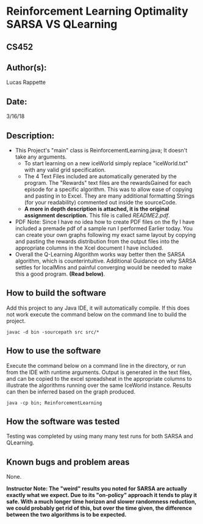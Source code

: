 #  Reinforcement Learning Optimality SARSA VS QLearning
## CS452

## Author(s):

Lucas Rappette

## Date:

3/16/18


## Description:

- This Project's "main" class is ReinforcementLearning.java; It doesn't take any arguments.
	- To start learning on a new iceWorld simply replace "iceWorld.txt" with any valid grid specification.
	- The 4 Text Files included are automatically generated by the program. The "Rewards" text files are the rewardsGained for each episode for a specific algorithm. This was to allow ease of copying and pasting in to Excel. They are many additional formatting Strings (for your readability) commented out inside the sourceCode.
	- __A more in depth description is attached, it is the original assignment description.__ This file is called _README2.pdf_. 
- PDF Note: Since I have no idea how to create PDF files on the fly I have included a premade pdf of a sample run I performed Earlier today.
You can create your own graphs following my exact same layout by copying and pasting the rewards distribution from the output files into the appropriate columns in the Xcel document I have included.
- Overall the Q-Learning Algorithm works way better then the SARSA algorithm, which is counterintuitive. Additional Guidance on why SARSA settles for
localMins and painful converging would be needed to make this a good program. **(Read below)**.

## How to build the software

Add this project to any Java IDE, it will automatically compile.
If this does not work execute the command below on the command line to build the project.

```
javac -d bin -sourcepath src src/*
```


## How to use the software

Execute the command below on a command line in the directory, or run from the 
IDE with runtime arguments. Output is generated in the text files, and can be copied to the excel spreadsheat in the appropriate columns to illustrate
the algorithms running over the same IceWorld instance. Results can then be inferred based on the graph produced.

```
java -cp bin; ReinforcementLearning
```


## How the software was tested

Testing was completed by using many many test runs for both SARSA and QLearning.


## Known bugs and problem areas

None.

**Instructor Note: The "weird" results you noted for SARSA are actually exactly what we expect.  Due to its "on-policy" approach it tends to play it safe.  With a much longer time horizon and slower randomness reduction, we could probably get rid of this, but over the time given, the difference between the two algorithms is to be expected.**